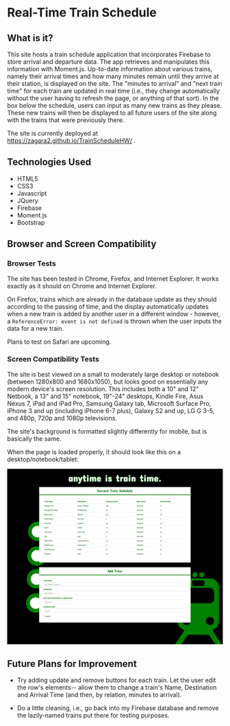 # Real-Time Train Schedule


## What is it?

This site hosts a train schedule application that incorporates Firebase to store arrival and departure data. The app retrieves and manipulates this information with Moment.js. Up-to-date information about various trains, namely their arrival times and how many minutes remain until they arrive at their station, is displayed on the site. The "minutes to arrival" and "next train time" for each train are updated in real time (i.e., they change automatically without the user having to refresh the page, or anything of that sort). In the box below the schedule, users can input as many new trains as they please. These new trains will then be displayed to all future users of the site along with the trains that were previously there. 

The site is currently deployed at https://zagara2.github.io/TrainScheduleHW/ .

## Technologies Used

* HTML5
* CSS3
* Javascript 
* JQuery
* Firebase
* Moment.js
* Bootstrap

## Browser and Screen Compatibility

### Browser Tests

The site has been tested in Chrome, Firefox, and Internet Explorer. It works exactly as it should on Chrome and Internet Explorer. 

On Firefox, trains which are already in the database update as they should according to the passing of time, and the display automatically updates when a new train is added by another user in a different window - however, a `ReferenceError: event is not defined` is thrown when the user inputs the data for a new train.

Plans to test on Safari are upcoming.

### Screen Compatibility Tests

The site is best viewed on a small to moderately large desktop or notebook (between 1280x800 and 1680x1050), but looks good on essentially any modern device's screen resolution. This includes both a 10" and 12" Netbook, a 13" and 15" notebook, 19"-24" desktops, Kindle Fire, Asus Nexus 7, iPad and iPad Pro, Samsung Galaxy tab, Microsoft Surface Pro, iPhone 3 and up (including iPhone 6-7 plus), Galaxy S2 and up, LG G 3-5, and 480p, 720p and 1080p televisions. 

The site's background is formatted slightly differently for mobile, but is basically the same.

When the page is loaded properly, it should look like this on a desktop/notebook/tablet:

![Desktop/Notebook/Tablet Screen](/assets/images/trainschedule.JPG)

## Future Plans for Improvement

* Try adding update and remove buttons for each train. Let the user edit the row's elements-- allow them to change a train's Name, Destination and Arrival Time (and then, by relation, minutes to arrival).

* Do a little cleaning, i.e., go back into my Firebase database and remove the lazily-named trains put there for testing purposes.